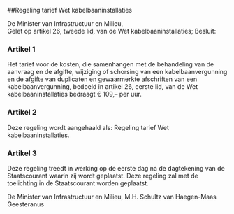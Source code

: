 <meta http-equiv='Content-Type' content='text/html; charset=utf-8' />

##Regeling tarief Wet kabelbaaninstallaties

De Minister van Infrastructuur en Milieu,  
Gelet op artikel 26, tweede lid, van de Wet kabelbaaninstallaties;
Besluit:    

### Artikel  1  

Het tarief voor de kosten, die samenhangen met de behandeling van de aanvraag en de afgifte, wijziging of schorsing van een kabelbaanvergunning en de afgifte van duplicaten en gewaarmerkte afschriften van een kabelbaanvergunning, bedoeld in artikel 26, eerste lid, van de Wet kabelbaaninstallaties bedraagt € 109,– per uur. 

### Artikel  2  

Deze regeling wordt aangehaald als: Regeling tarief Wet kabelbaaninstallaties. 

### Artikel  3  

Deze regeling treedt in werking op de eerste dag na de dagtekening van de Staatscourant waarin zij wordt geplaatst. 
Deze regeling zal met de toelichting in de Staatscourant worden geplaatst.  

De 
Minister van Infrastructuur en Milieu, 
M.H. Schultz van Haegen-Maas Geesteranus     
